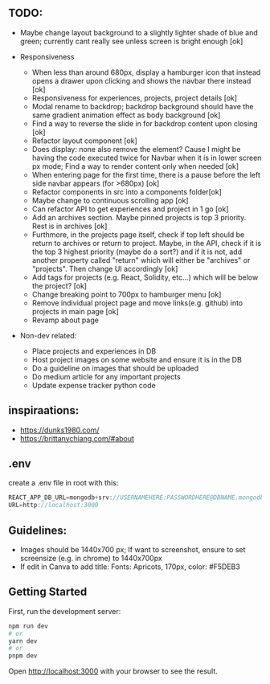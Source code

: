 ## TODO:

- Maybe change layout background to a slightly lighter shade of blue and green; currently cant really see unless screen is bright enough [ok]
- Responsiveness

  - When less than around 680px, display a hamburger icon that instead opens a drawer upon clicking and shows the navbar there instead [ok]
  - Responsiveness for experiences, projects, project details [ok]
  - Modal rename to backdrop; backdrop background should have the same gradient animation effect as body background [ok]
  - Find a way to reverse the slide in for backdrop content upon closing [ok]
  - Refactor layout component [ok]
  - Does display: none also remove the element? Cause I might be having the code executed twice for Navbar when it is in lower screen px mode; Find a way to render content only when needed [ok]
  - When entering page for the first time, there is a pause before the left side navbar appears (for >680px) [ok]
  - Refactor components in src into a components folder[ok]
  - Maybe change to continuous scrolling app [ok]
  - Can refactor API to get experiences and project in 1 go [ok]
  - Add an archives section. Maybe pinned projects is top 3 priority. Rest is in archives [ok]
  - Furthmore, in the projects page itself, check if top left should be return to archives or return to project. Maybe, in the API, check if it is the top 3 highest priority (maybe do a sort?) and if it is not, add another property called "return" which will either be "archives" or "projects". Then change UI accordingly [ok]
  - Add tags for projects (e.g. React, Solidity, etc...) which will be below the project? [ok]
  - Change breaking point to 700px to hamburger menu [ok]
  - Remove individual project page and move links(e.g. github) into projects in main page [ok]
  - Revamp about page

- Non-dev related:
  - Place projects and experiences in DB
  - Host project images on some website and ensure it is in the DB
  - Do a guideline on images that should be uploaded
  - Do medium article for any important projects
  - Update expense tracker python code

## inspiraations:

- https://dunks1980.com/
- https://brittanychiang.com/#about

## .env

create a .env file in root with this:

```Javascript
REACT_APP_DB_URL=mongodb+srv://USERNAMEHERE:PASSWORDHERE@DBNAME.mongodb.net/COLLECTIONNAME?retryWrites=true&w=majority
URL=http://localhost:3000
```

## Guidelines:

- Images should be 1440x700 px; If want to screenshot, ensure to set screensize (e.g. in chrome) to 1440x700px
- If edit in Canva to add title: Fonts: Apricots, 170px, color: #F5DEB3

## Getting Started

First, run the development server:

```bash
npm run dev
# or
yarn dev
# or
pnpm dev
```

Open [http://localhost:3000](http://localhost:3000) with your browser to see the result.
